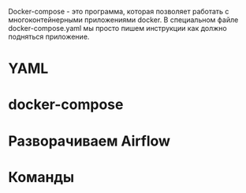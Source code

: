 Docker-compose - это программа, которая позволяет работать с многоконтейнерными приложениями docker. В специальном файле docker-compose.yaml мы просто пишем инструкции как должно подняться приложение.
# YAML

# docker-compose

# Разворачиваем Airflow

# Команды
